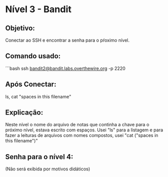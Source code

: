 # Nível 3 - Bandit

## Objetivo:
Conectar ao SSH e encontrar a senha para o pŕoximo nível.

## Comando usado:
´´´bash ssh bandit2@bandit.labs.overthewire.org -p 2220

## Após Conectar:
ls, cat "spaces in this filename"

## Explicação:
Neste nível o nome do arquivo de notas que continha a chave para o próximo nível, estava escrito com espaços. Usei "ls" para a listagem e para fazer a leituras de arquivos com nomes compostos, usei "cat ("spaces in this filename")"

## Senha para o nível 4:
(Não será exibida por motivos didáticos)
